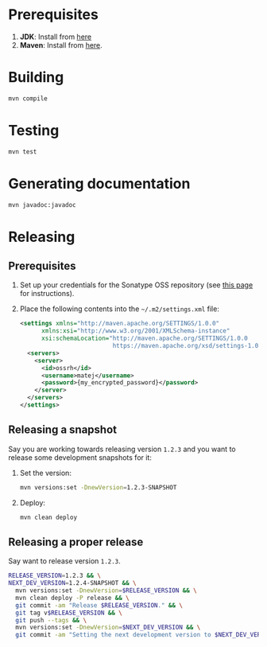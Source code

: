 # Prerequisites

1. __JDK__: Install from [here](http://www.oracle.com/technetwork/java/javase/downloads/index.html)
1. __Maven__: Install from [here](https://maven.apache.org/download.cgi).

# Building

```bash
mvn compile
```

# Testing

```bash
mvn test
```

# Generating documentation

```bash
mvn javadoc:javadoc
```

# Releasing

## Prerequisites

1. Set up your credentials for the Sonatype OSS repository (see [this page](https://maven.apache.org/guides/mini/guide-encryption.html) for instructions).
1. Place the following contents into the `~/.m2/settings.xml` file:

    ```xml
    <settings xmlns="http://maven.apache.org/SETTINGS/1.0.0"
          xmlns:xsi="http://www.w3.org/2001/XMLSchema-instance"
          xsi:schemaLocation="http://maven.apache.org/SETTINGS/1.0.0
                              https://maven.apache.org/xsd/settings-1.0.0.xsd">
      <servers>
        <server>
          <id>ossrh</id>
          <username>matej</username>
          <password>{my_encrypted_password}</password>
        </server>
      </servers>
    </settings>
    ```

## Releasing a snapshot

Say you are working towards releasing version `1.2.3` and you want to release some development snapshots for it:

1. Set the version:

    ```bash
    mvn versions:set -DnewVersion=1.2.3-SNAPSHOT
    ```

1.  Deploy:

    ```bash
    mvn clean deploy
    ```

## Releasing a proper release

Say want to release version `1.2.3`.

```bash
RELEASE_VERSION=1.2.3 && \
NEXT_DEV_VERSION=1.2.4-SNAPSHOT && \
  mvn versions:set -DnewVersion=$RELEASE_VERSION && \
  mvn clean deploy -P release && \
  git commit -am "Release $RELEASE_VERSION." && \
  git tag v$RELEASE_VERSION && \
  git push --tags && \
  mvn versions:set -DnewVersion=$NEXT_DEV_VERSION && \
  git commit -am "Setting the next development version to $NEXT_DEV_VERSION."
```
